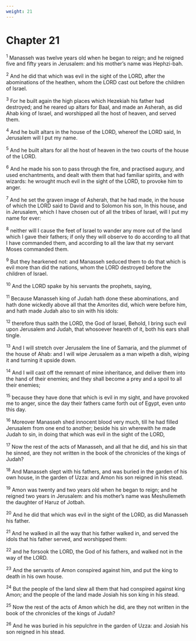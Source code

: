```yaml
---
weight: 21
---
```


# Chapter 21

<sup>1</sup> Manasseh was twelve years old when he began to reign; and he reigned five and fifty years in Jerusalem: and his mother’s name was Hephzi-bah. 

<sup>2</sup> And he did that which was evil in the sight of the LORD, after the abominations of the heathen, whom the LORD cast out before the children of Israel. 

<sup>3</sup> For he built again the high places which Hezekiah his father had destroyed; and he reared up altars for Baal, and made an Asherah, as did Ahab king of Israel, and worshipped all the host of heaven, and served them. 

<sup>4</sup> And he built altars in the house of the LORD, whereof the LORD said, In Jerusalem will I put my name. 

<sup>5</sup> And he built altars for all the host of heaven in the two courts of the house of the LORD. 

<sup>6</sup> And he made his son to pass through the fire, and practised augury, and used enchantments, and dealt with them that had familiar spirits, and with wizards: he wrought much evil in the sight of the LORD, to provoke him to anger. 

<sup>7</sup> And he set the graven image of Asherah, that he had made, in the house of which the LORD said to David and to Solomon his son, In this house, and in Jerusalem, which I have chosen out of all the tribes of Israel, will I put my name for ever: 

<sup>8</sup> neither will I cause the feet of Israel to wander any more out of the land which I gave their fathers; if only they will observe to do according to all that I have commanded them, and according to all the law that my servant Moses commanded them. 

<sup>9</sup> But they hearkened not: and Manasseh seduced them to do that which is evil more than did the nations, whom the LORD destroyed before the children of Israel. 

<sup>10</sup> And the LORD spake by his servants the prophets, saying, 

<sup>11</sup> Because Manasseh king of Judah hath done these abominations, and hath done wickedly above all that the Amorites did, which were before him, and hath made Judah also to sin with his idols: 

<sup>12</sup> therefore thus saith the LORD, the God of Israel, Behold, I bring such evil upon Jerusalem and Judah, that whosoever heareth of it, both his ears shall tingle. 

<sup>13</sup> And I will stretch over Jerusalem the line of Samaria, and the plummet of the house of Ahab: and I will wipe Jerusalem as a man wipeth a dish, wiping it and turning it upside down. 

<sup>14</sup> And I will cast off the remnant of mine inheritance, and deliver them into the hand of their enemies; and they shall become a prey and a spoil to all their enemies; 

<sup>15</sup> because they have done that which is evil in my sight, and have provoked me to anger, since the day their fathers came forth out of Egypt, even unto this day. 

<sup>16</sup> Moreover Manasseh shed innocent blood very much, till he had filled Jerusalem from one end to another; beside his sin wherewith he made Judah to sin, in doing that which was evil in the sight of the LORD, 

<sup>17</sup> Now the rest of the acts of Manasseh, and all that he did, and his sin that he sinned, are they not written in the book of the chronicles of the kings of Judah? 

<sup>18</sup> And Manasseh slept with his fathers, and was buried in the garden of his own house, in the garden of Uzza: and Amon his son reigned in his stead. 

<sup>19</sup> Amon was twenty and two years old when he began to reign; and he reigned two years in Jerusalem: and his mother’s name was Meshullemeth the daughter of Haruz of Jotbah. 

<sup>20</sup> And he did that which was evil in the sight of the LORD, as did Manasseh his father. 

<sup>21</sup> And he walked in all the way that his father walked in, and served the idols that his father served, and worshipped them: 

<sup>22</sup> and he forsook the LORD, the God of his fathers, and walked not in the way of the LORD. 

<sup>23</sup> And the servants of Amon conspired against him, and put the king to death in his own house. 

<sup>24</sup> But the people of the land slew all them that had conspired against king Amon; and the people of the land made Josiah his son king in his stead. 

<sup>25</sup> Now the rest of the acts of Amon which he did, are they not written in the book of the chronicles of the kings of Judah? 

<sup>26</sup> And he was buried in his sepulchre in the garden of Uzza: and Josiah his son reigned in his stead. 


